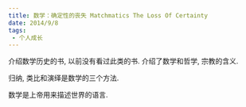 ```yaml
---
title: 数学：确定性的丧失 Matchmatics The Loss Of Certainty
date: 2014/9/8
tags:
 - 个人成长
---
```


介绍数学历史的书, 以前没有看过此类的书.
介绍了数学和哲学, 宗教的含义.

归纳, 类比和演绎是数学的三个方法.

数学是上帝用来描述世界的语言.